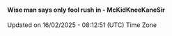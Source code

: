 #### Wise man says only fool rush in - McKidKneeKaneSir
Updated on 16/02/2025 - 08:12:51 (UTC) Time Zone
